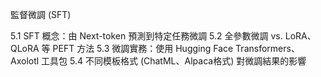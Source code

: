 監督微調 (SFT)

5.1 SFT 概念：由 Next-token 預測到特定任務微調
5.2 全參數微調 vs. LoRA、QLoRA 等 PEFT 方法
5.3 微調實務：使用 Hugging Face Transformers、Axolotl 工具包
5.4 不同模板格式 (ChatML、Alpaca格式) 對微調結果的影響